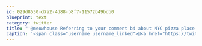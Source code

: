 ```yaml
---
id: 029d8530-d7a2-4d88-b8f7-11572b49bdb0
blueprint: text
category: twitter
title: "'@meowhouse Referring to your comment b4 about NYC pizza place that offered pizza to the band.I'm good with cupcakes or beer or cupcakes+beer"
caption: '<span class="username username_linked">@<a href="https://twitter.com/meowhouse" title="meowhouse">meowhouse</a></span> Referring to your comment b4 about NYC pizza place that offered pizza to the band.I''m good with cupcakes or beer or cupcakes+beer'
---
```

